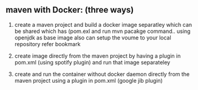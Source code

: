 ## maven with Docker: (three ways)

1. create a maven project and build a docker image separatley which can be shared which has (pom.exl and run mvn pacakge command.. using openjdk as base image also can setup the voume to your local repository refer bookmark

2. create image directly from the maven project by having a plugin in pom.xml (using spotify plugin) and run that image separateley

3. create and run the container without docker daemon directly from the maven project using a plugin in pom.xml (google jib plugin)